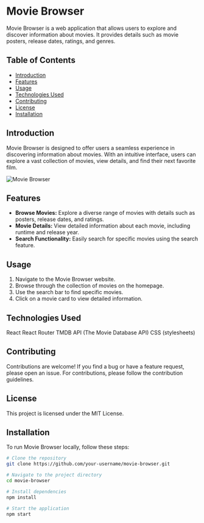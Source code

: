 # Movie Browser
Movie Browser is a web application that allows users to explore and discover information about movies. It provides details such as movie posters, release dates, ratings, and genres.

## Table of Contents
- [Introduction](#introduction)
- [Features](#features)
- [Usage](#usage)
- [Technologies Used](#technologies-used)
- [Contributing](#contributing)
- [License](#license)
- [Installation](#installation)

## Introduction

Movie Browser is designed to offer users a seamless experience in discovering information about movies. With an intuitive interface, users can explore a vast collection of movies, view details, and find their next favorite film.

![Movie Browser](path-to-screenshot.png)

## Features

- **Browse Movies:** Explore a diverse range of movies with details such as posters, release dates, and ratings.
- **Movie Details:** View detailed information about each movie, including runtime and release year.
- **Search Functionality:** Easily search for specific movies using the search feature.

## Usage

1. Navigate to the Movie Browser website.
2. Browse through the collection of movies on the homepage.
3. Use the search bar to find specific movies.
4. Click on a movie card to view detailed information.

## Technologies Used

React
React Router
TMDB API (The Movie Database API)
CSS (stylesheets)

## Contributing

Contributions are welcome! If you find a bug or have a feature request, please open an issue. For contributions, please follow the contribution guidelines.

## License
This project is licensed under the MIT License.

## Installation

To run Movie Browser locally, follow these steps:

```bash
# Clone the repository
git clone https://github.com/your-username/movie-browser.git

# Navigate to the project directory
cd movie-browser

# Install dependencies
npm install

# Start the application
npm start

